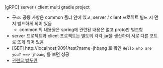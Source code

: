 [gRPC] server / client multi gradle project

- 구조: 공통 사항은 common 폴더 안에 있고, server / client 프로젝트 빌드 시 먼저 빌드하게 되어 있음
    - common 의 내용물은 spring에 관련된 내용은 없고 proto만 빌드함
- server 프로젝트와 client 프로젝트는 별도의 각각 jar을 생산하며 서로 다른 포트로 뜨게 되어 있음
- [GET] http://localhost:9091/test?name=jhbang 로 확인  `Hello who are you? ==> jhbang` 를 보면 성공
- [관련글 방푸린](http://bangpurin.tistory.com/28)